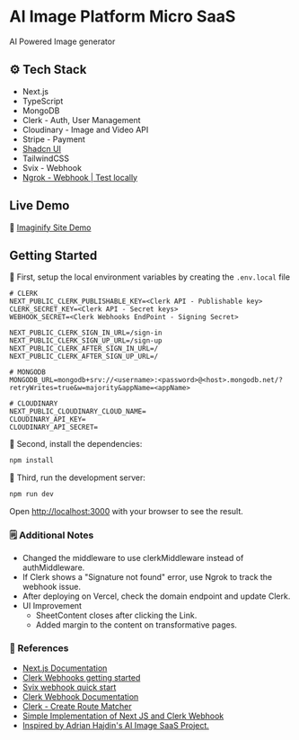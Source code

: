 # AI Image Platform Micro SaaS

AI Powered Image generator

## ⚙️ Tech Stack

- Next.js
- TypeScript
- MongoDB
- Clerk - Auth, User Management
- Cloudinary - Image and Video API
- Stripe - Payment
- [Shadcn UI](https://ui.shadcn.com/)
- TailwindCSS
- Svix - Webhook
- [Ngrok - Webhook | Test locally](https://ngrok.com/)

## Live Demo

🔗 [Imaginify Site Demo](https://imaginify-25052024-heralds-projects.vercel.app)

## Getting Started

🔢 First, setup the local environment variables by creating the `.env.local` file

```env
# CLERK 
NEXT_PUBLIC_CLERK_PUBLISHABLE_KEY=<Clerk API - Publishable key>
CLERK_SECRET_KEY=<Clerk API - Secret keys>
WEBHOOK_SECRET=<Clerk Webhooks EndPoint - Signing Secret>

NEXT_PUBLIC_CLERK_SIGN_IN_URL=/sign-in
NEXT_PUBLIC_CLERK_SIGN_UP_URL=/sign-up
NEXT_PUBLIC_CLERK_AFTER_SIGN_IN_URL=/
NEXT_PUBLIC_CLERK_AFTER_SIGN_UP_URL=/

# MONGODB
MONGODB_URL=mongodb+srv://<username>:<password>@<host>.mongodb.net/?retryWrites=true&w=majority&appName=<appName>

# CLOUDINARY
NEXT_PUBLIC_CLOUDINARY_CLOUD_NAME=
CLOUDINARY_API_KEY=
CLOUDINARY_API_SECRET=

```

🧩 Second, install the dependencies:

```bash
npm install

```

🚀 Third, run the development server:

```bash
npm run dev

```

Open [http://localhost:3000](http://localhost:3000) with your browser to see the result.

### 🗒️ Additional Notes

- Changed the middleware to use clerkMiddleware instead of authMiddleware.
- If Clerk shows a "Signature not found" error, use Ngrok to track the webhook issue.
- After deploying on Vercel, check the domain endpoint and update Clerk.
- UI Improvement
  - SheetContent closes after clicking the Link.
  - Added margin to the content on transformative pages.


### 🔖 References

- [Next.js Documentation](https://nextjs.org/docs)
- [Clerk Webhooks getting started](https://clerk.com/blog/webhooks-getting-started)
- [Svix webhook quick start](https://docs.svix.com/quickstart)
- [Clerk Webhook Documentation](https://clerk.com/docs/integrations/webhooks/overview?_gl=1*1z07l0o*_gcl_au*MTExMDc1MzM0Ni4xNzE0NjY4NTI4)
- [Clerk - Create Route Matcher](https://clerk.com/docs/references/nextjs/clerk-middleware#create-route-matcher)
- [Simple Implementation of Next JS and Clerk Webhook](https://www.youtube.com/watch?v=UTjwyDuVjRM)
- [Inspired by Adrian Hajdin's AI Image SaaS Project.](https://github.com/adrianhajdin/ai_saas_app)
